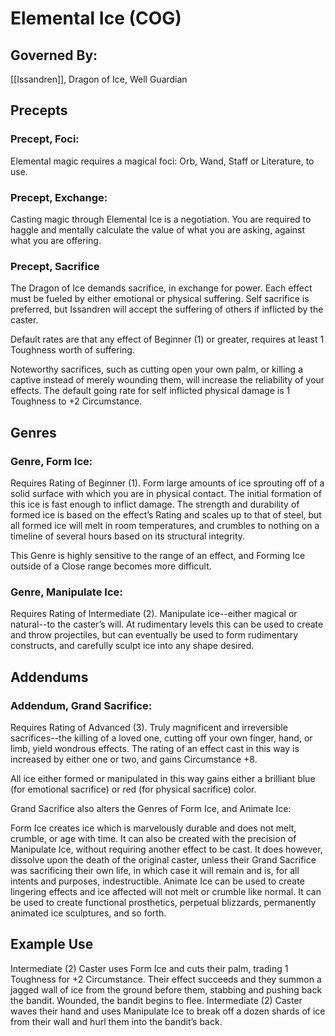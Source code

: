 # Elemental Ice (COG)

## Governed By:
[[Issandren]], Dragon of Ice, Well Guardian

## Precepts

### Precept, Foci:
Elemental magic requires a magical foci: Orb, Wand, Staff or Literature, to use.

### Precept, Exchange: 
Casting magic through Elemental Ice is a negotiation. You are required to haggle and mentally calculate the value of what you are asking, against what you are offering.

### Precept, Sacrifice
The Dragon of Ice demands sacrifice, in exchange for power. Each effect must be fueled by either emotional or physical suffering. Self sacrifice is preferred, but Issandren will accept the suffering of others if inflicted by the caster. 
	
Default rates are that any effect of Beginner (1) or greater, requires at least 1 Toughness worth of suffering.
	
Noteworthy sacrifices, such as cutting open your own palm, or killing a captive instead of merely wounding them, will increase the reliability of your effects. The default going rate for self inflicted physical damage is 1 Toughness to +2 Circumstance.

## Genres

### Genre, Form Ice: 
Requires Rating of Beginner (1). Form large amounts of ice sprouting off of a solid surface with which you are in physical contact. The initial formation of this ice is fast enough to inflict damage. The strength and durability of formed ice is based on the effect’s Rating and scales up to that of steel, but all formed ice will melt in room temperatures, and crumbles to nothing on a timeline of several hours based on its structural integrity.
	
This Genre is highly sensitive to the range of an effect, and Forming Ice outside of a Close range becomes more difficult.

### Genre, Manipulate Ice: 
Requires Rating of Intermediate (2). Manipulate ice--either magical or natural--to the caster’s will. At rudimentary levels this can be used to create and throw projectiles, but can eventually be used to form rudimentary constructs, and carefully sculpt ice into any shape desired.

## Addendums

### Addendum, Grand Sacrifice: 
Requires Rating of Advanced (3). Truly magnificent and irreversible sacrifices--the killing of a loved one, cutting off your own finger, hand, or limb, yield wondrous effects. The rating of an effect cast in this way is increased by either one or two, and gains Circumstance +8. 
	
All ice either formed or manipulated in this way gains either a brilliant blue (for emotional sacrifice) or red (for physical sacrifice) color.
	
Grand Sacrifice also alters the Genres of Form Ice, and Animate Ice:

Form Ice creates ice which is marvelously durable and does not melt, crumble, or age with time. It can also be created with the precision of Manipulate Ice, without requiring another effect to be cast. It does however, dissolve upon the death of the original caster, unless their Grand Sacrifice was sacrificing their own life, in which case it will remain and is, for all intents and purposes, indestructible. 
Animate Ice can be used to create lingering effects and ice affected will not melt or crumble like normal. It can be used to create functional prosthetics, perpetual blizzards, permanently animated ice sculptures, and so forth.

## Example Use
Intermediate (2) Caster uses Form Ice and cuts their palm, trading 1 Toughness for +2 Circumstance. Their effect succeeds and they summon a jagged wall of ice from the ground before them, stabbing and pushing back the bandit. Wounded, the bandit begins to flee. Intermediate (2) Caster waves their hand and uses Manipulate Ice to break off a dozen shards of ice from their wall and hurl them into the bandit’s back.
